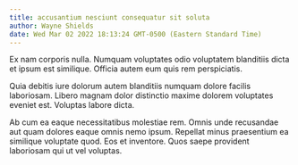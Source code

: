 ```yaml
---
title: accusantium nesciunt consequatur sit soluta
author: Wayne Shields
date: Wed Mar 02 2022 18:13:24 GMT-0500 (Eastern Standard Time)
---
```

Ex nam corporis nulla. Numquam voluptates odio voluptatem blanditiis dicta et ipsum est similique. Officia autem eum quis rem perspiciatis.

 Quia debitis iure dolorum autem blanditiis numquam dolore facilis laboriosam. Libero magnam dolor distinctio maxime dolorem voluptates eveniet est. Voluptas labore dicta.

 Ab cum ea eaque necessitatibus molestiae rem. Omnis unde recusandae aut quam dolores eaque omnis nemo ipsum. Repellat minus praesentium ea similique voluptate quod. Eos et inventore. Quos saepe provident laboriosam qui ut vel voluptas.